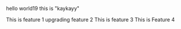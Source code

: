 hello world19 this is "kaykayy"

This is feature 1
upgrading feature 2
This is feature 3
This is Feature 4   